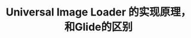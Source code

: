 ---
title: Universal Image Loader 的实现原理，和Glide的区别
category: 
  - android
  - 第三方框架
tag:
  - android
  - 第三方框架
---